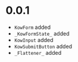 # 0.0.1

- `KowForm` added
- `_KowFormState_` added
- `KowInput` added
- `KowSubmitButton` added
- `_Flattener_` added